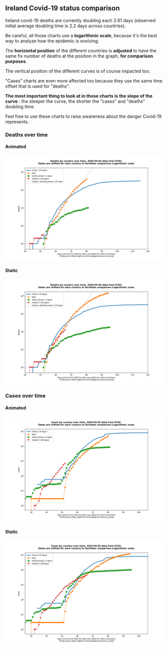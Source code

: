 ## Ireland Covid-19 status comparison 

Ireland covid-19 deaths are currently doubling each 2.61 days (observed initial average doubling time is 2.2 days across countries).



Be careful, all those charts use a **logarithmic scale**, because it's the best way to analyze how the epidemic is evolving.
 
The **horizontal position** of the different countries is **adjusted** to have the same fix number of deaths at the position in the graph, **for comparison purposes**.

The vertical position of the different curves is of course impacted too.

"Cases" charts are even more affected too because they use the same time offset that is used for "deaths".

**The most important thing to look at in those charts is the slope of the curve** : the steeper the curve, the shorter the "cases" and "deaths" doubling time.

Feel free to use these charts to raise awareness about the danger Covid-19 represents. 


 
### Deaths over time
 
#### Animated
![Ireland covid-19 deaths animated chart](https://raw.githubusercontent.com/madlag/coronavirus_study/master/notebooks/graphs/2020-04-04/countries/Ireland/2020-04-04_Ireland_deaths.gif "Ireland covid-19 deaths animated chart")   
 
#### Static
![Ireland covid-19 deaths static chart](https://raw.githubusercontent.com/madlag/coronavirus_study/master/notebooks/graphs/2020-04-04/countries/Ireland/2020-04-04_Ireland_deaths.png "Ireland covid-19 deaths static chart")   

 
### Cases over time
 
#### Animated
![Ireland covid-19 cases animated chart](https://raw.githubusercontent.com/madlag/coronavirus_study/master/notebooks/graphs/2020-04-04/countries/Ireland/2020-04-04_Ireland_cases.gif "Ireland covid-19 cases animated chart")   
 
#### Static
![Ireland covid-19 cases static chart](https://raw.githubusercontent.com/madlag/coronavirus_study/master/notebooks/graphs/2020-04-04/countries/Ireland/2020-04-04_Ireland_cases.png "Ireland covid-19 cases static chart")   

